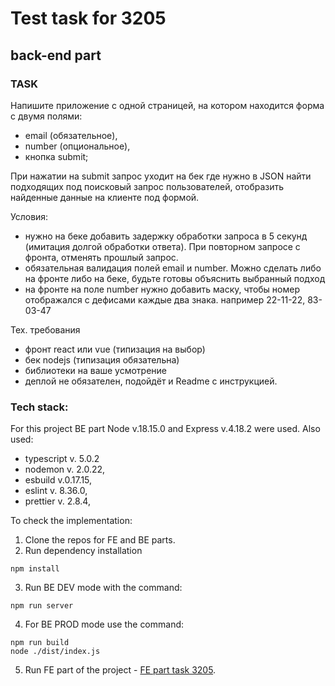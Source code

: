 # Test task for 3205
##  back-end part

### TASK
Напишите приложение с одной страницей, на котором находится форма с двумя полями:
- email (обязательное),
- number (опциональное),
- кнопка submit;

При нажатии на submit запрос уходит на бек где нужно в JSON найти подходящих под поисковый запрос пользователей, отобразить найденные данные на клиенте под формой.

Условия:
- нужно на беке добавить задержку обработки запроса в 5 секунд (имитация долгой обработки ответа). При повторном запросе с фронта, отменять прошлый запрос.
- обязательная валидация полей email и number. Можно сделать либо на фронте либо на беке, будьте готовы объяснить выбранный подход
- на фронте на поле number нужно добавить маску, чтобы номер отображался с дефисами каждые два знака. например 22-11-22, 83-03-47

Тех. требования
- фронт react или vue (типизация на выбор)
- бек nodejs (типизация обязательна)
- библиотеки на ваше усмотрение
- деплой не обязателен, подойдёт и Readme с инструкцией.

### Tech stack:

For this project BE part Node v.18.15.0 and Express v.4.18.2 were used. Also used:
- typescript v. 5.0.2
- nodemon v. 2.0.22,
- esbuild v.0.17.15,
- eslint v. 8.36.0,
- prettier v. 2.8.4,

To check the implementation:
1. Clone the repos for FE and BE parts.
2. Run dependency installation
```
npm install
```
3. Run BE DEV mode with the command:
```
npm run server
```
4. For BE PROD mode use the command:
```
npm run build
node ./dist/index.js
```
5. Run FE part of the project - [FE part task 3205](https://github.com/ansivgit/3205-test-fe).
